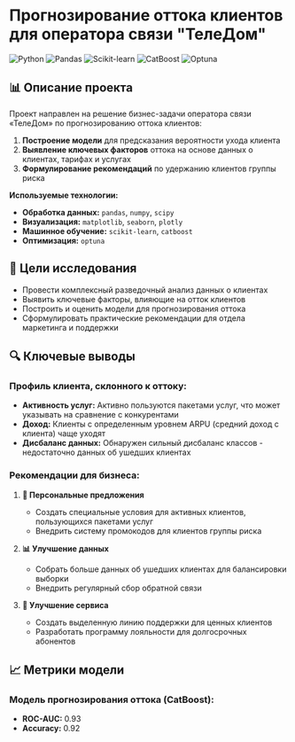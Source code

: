 # Прогнозирование оттока клиентов для оператора связи "ТелеДом"

![Python](https://img.shields.io/badge/Python-3.8%2B-blue)
![Pandas](https://img.shields.io/badge/Pandas-1.2%2B-brightgreen)
![Scikit-learn](https://img.shields.io/badge/Scikit--learn-1.0%2B-orange)
![CatBoost](https://img.shields.io/badge/CatBoost-1.0%2B-green)
![Optuna](https://img.shields.io/badge/Optuna-3.0%2B-purple)

## 📊 Описание проекта

Проект направлен на решение бизнес-задачи оператора связи «ТелеДом» по прогнозированию оттока клиентов:

1. **Построение модели** для предсказания вероятности ухода клиента
2. **Выявление ключевых факторов** оттока на основе данных о клиентах, тарифах и услугах
3. **Формулирование рекомендаций** по удержанию клиентов группы риска

**Используемые технологии:**
- **Обработка данных:** `pandas`, `numpy`, `scipy`
- **Визуализация:** `matplotlib`, `seaborn`, `plotly`
- **Машинное обучение:** `scikit-learn`, `catboost`
- **Оптимизация:** `optuna`

## 🎯 Цели исследования

- Провести комплексный разведочный анализ данных о клиентах
- Выявить ключевые факторы, влияющие на отток клиентов
- Построить и оценить модели для прогнозирования оттока
- Сформулировать практические рекомендации для отдела маркетинга и поддержки

## 🔍 Ключевые выводы

### Профиль клиента, склонного к оттоку:

- **Активность услуг:** Активно пользуются пакетами услуг, что может указывать на сравнение с конкурентами
- **Доход:** Клиенты с определенным уровнем ARPU (средний доход с клиента) чаще уходят
- **Дисбаланс данных:** Обнаружен сильный дисбаланс классов - недостаточно данных об ушедших клиентах

### Рекомендации для бизнеса:

1. **🎯 Персональные предложения**
   - Создать специальные условия для активных клиентов, пользующихся пакетами услуг
   - Внедрить систему промокодов для клиентов группы риска

2. **📊 Улучшение данных**
   - Собрать больше данных об ушедших клиентах для балансировки выборки
   - Внедрить регулярный сбор обратной связи

3. **👥 Улучшение сервиса**
   - Создать выделенную линию поддержки для ценных клиентов
   - Разработать программу лояльности для долгосрочных абонентов

## 📈 Метрики модели

### Модель прогнозирования оттока (CatBoost):
- **ROC-AUC:** 0.93
- **Accuracy:** 0.92
